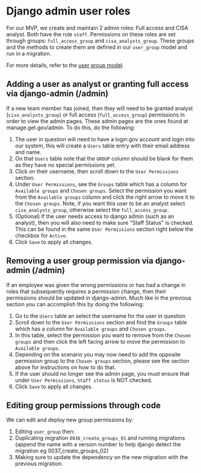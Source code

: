 # Django admin user roles

For our MVP, we create and maintain 2 admin roles:
Full access and CISA analyst. Both have the role `staff`.
Permissions on these roles are set through groups:
`full_access_group` and `cisa_analysts_group`. These
groups and the methods to create them are defined in
our `user_group` model and run in a migration.

For more details, refer to the [user group model](../../src/registrar/models/user_group.py).

## Adding a user as analyst or granting full access via django-admin (/admin)

If a new team member has joined, then they will need to be granted analyst (`cisa_analysts_group`) or full access (`full_access_group`) permissions in order to view the admin pages. These admin pages are the ones found at manage.get.gov/admin.
To do this, do the following:

1. The user in question will need to have a login.gov account and login into our system, this will create a `Users` table entry with their email address and name.
2. On that `Users` table note that the `GROUP` column should be blank for them as they have no special permissions yet.
3. Click on their username, then scroll down to the `User Permissions` section.
4. Under `User Permissions`, see the `Groups` table which has a column for `Available groups` and `Chosen groups`. Select the permission you want from the `Available groups` column and click the right arrow to move it to the  `Chosen groups`. Note, if you want this user to be an analyst select `cisa_analysts_group`, otherwise select the `full_access_group`.
5. (Optional) If the user needs access to django admin (such as an analyst), then you will also need to make sure "Staff Status" is checked. This can be found in the same `User Permissions` section right below the checkbox for `Active`.
6. Click `Save` to apply all changes.

## Removing a user group permission via django-admin (/admin)

If an employee was given the wrong permissions or has had a change in roles that subsequently requires a permission change, then their permissions should be updated in django-admin. Much like in the previous section you can accomplish this by doing the following:

1. Go to the `Users` table an select the username for the user in question
2. Scroll down to the `User Permissions` section and find the `Groups` table which has a column for `Available groups` and `Chosen groups`.
3. In this table, select the permission you want to remove from the `Chosen groups` and then click the left facing arrow to move the permission to `Available groups`.
4. Depending on the scenario you may now need to add the opposite permission group to the `Chosen groups` section, please see the section above for instructions on how to do that.
5. If the user should no longer see the admin page, you must ensure that under `User Permissions`, `Staff status` is NOT checked.
6. Click `Save` to apply all changes.

## Editing group permissions through code

We can edit and deploy new group permissions by:

1. Editing `user_group` then:
2. Duplicating migration `0036_create_groups_01`
and running migrations (append the name with a version number
to help django detect the migration eg 0037_create_groups_02)
3. Making sure to update the dependency on the new migration with the previous migration.